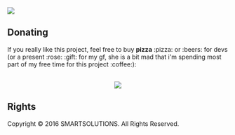 <img src="http://i.imgur.com/2z47X9V.jpg"/>

<h2>Donating</h2>
If you really like this project, feel free to buy <b>pizza</b> :pizza: or :beers: for devs (or a present :rose: :gift: for my gf, she is a bit mad that i'm spending most part of my free time for this project :coffee:):<br/><br/>
<p align="center"><a href="https://www.paypal.com/cgi-bin/webscr?cmd=_s-xclick&hosted_button_id=9QQDJJSB4NUDG">
<img src="https://www.paypalobjects.com/en_US/GB/i/btn/btn_donateCC_LG.gif"/></a></p>

<h2>Rights</h2>
<p>Copyright © 2016 SMARTSOLUTIONS. All Rights Reserved.</p>
